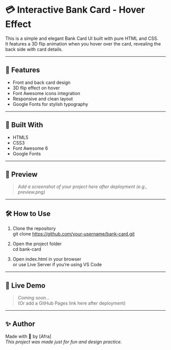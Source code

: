 # 💳 Interactive Bank Card - Hover Effect

This is a simple and elegant Bank Card UI built with pure HTML and CSS.  
It features a 3D flip animation when you hover over the card, revealing the back side with card details.

---

## 🌟 Features

- Front and back card design
- 3D flip effect on hover
- Font Awesome icons integration
- Responsive and clean layout
- Google Fonts for stylish typography

---

## 🔧 Built With

- HTML5
- CSS3
- Font Awesome 6
- Google Fonts

---

## 📸 Preview

> _Add a screenshot of your project here after deployment (e.g., preview.png)_

---

## 🛠️ How to Use

1. Clone the repository  
   git clone https://github.com/your-username/bank-card.git

2. Open the project folder  
   cd bank-card

3. Open index.html in your browser  
   or use Live Server if you’re using VS Code

---

## 🔗 Live Demo

> _Coming soon..._  
(Or add a GitHub Pages link here after deployment)

---

## ✨ Author

Made with 💙 by [Afra]  
_This project was made just for fun and design practice._
